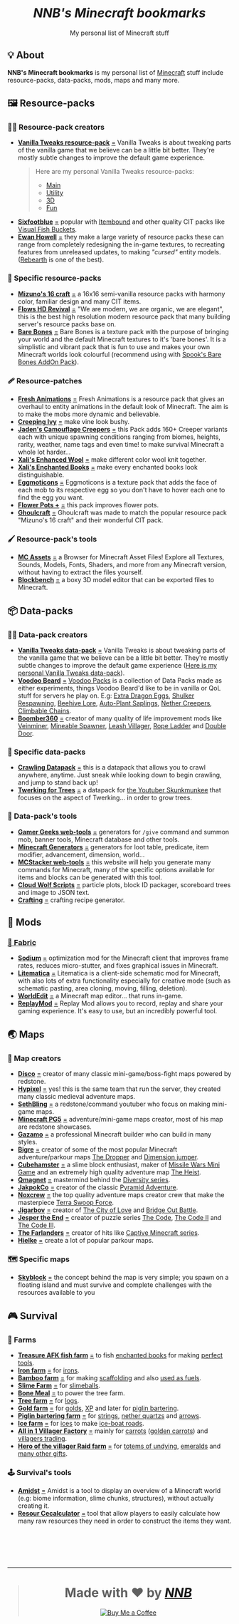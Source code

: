 <h1 align="center"><i>NNB's Minecraft bookmarks</i></h1>
<p align="center">My personal list of Minecraft stuff</p>
<!-- <p align="center"><img src=""></p> -->

## 💡 About
**NNB's Minecraft bookmarks** is my personal list of [Minecraft](https://www.minecraft.net) stuff include resource-packs, data-packs, mods, maps and many more.

## 🖼️ Resource-packs
### 👨‍🎨 Resource-pack creators
- [**Vanilla Tweaks resource-pack**](https://vanillatweaks.net/picker/resource-packs) [=](https://vanillatweaks.net "Vanilla Tweaks") Vanilla Tweaks is about tweaking parts of the vanilla game that we believe can be a little bit better. They're mostly subtle changes to improve the default game experience.
  > Here are my personal Vanilla Tweaks resource-packs:
  > - [Main](https://vanillatweaks.net/share#SufDkT)
  > - [Utility](https://vanillatweaks.net/share/#DbjNCD)
  > - [3D](https://vanillatweaks.net/share#V87NKC)
  > - [Fun](https://vanillatweaks.net/share/#Trs9GQ)
- [**Sixfootblue**](https://www.planetminecraft.com/member/sixfootblue) [=](https://www.youtube.com/channel/UCDcich_SsnItj5C1nDqu7fA "Blue Haven's Youtube channel") popular with [Itembound](https://www.planetminecraft.com/texture-pack/itembound-fixed) and other quality CIT packs like [Visual Fish Buckets](https://www.planetminecraft.com/texture-pack/visual-fish-buckets-1-13-1/).
- [**Ewan Howell**](https://www.ewanhowell.com) [=](https://www.youtube.com/c/EwanHowell "Ewan Howell's Youtube channel") they make a large variety of resource packs these can range from completely redesigning the in-game textures, to recreating features from unreleased updates, to making *"cursed"* entity models. ([Rebearth](https://www.ewanhowell.com/?pack=rebearth-remastered) is one of the best).

### 🎨 Specific resource-packs
- [**Mizuno's 16 craft**](https://mizunomcmemo.blogspot.com/p/resourcepack.html) [=](https://mizunomcmemo.blogspot.com "Mizuno") a 16x16 semi-vanilla resource packs with harmony color, familiar design and many CIT items.
- [**Flows HD Revival**](http://flowshdrevival.com) [=](https://www.planetminecraft.com/member/exevium "Exevium") "We are modern, we are organic, we are elegant", this is the best high resolution modern resource pack that many building server's resource packs base on.
- [**Bare Bones**](https://www.planetminecraft.com/texture-pack/bare-bones) [=](https://www.robotpantaloons.com "RobotPantaloons") Bare Bones is a texture pack with the purpose of bringing your world and the default Minecraft textures to it's 'bare bones'. It is a simplistic and vibrant pack that is fun to use and makes your own Minecraft worlds look colourful (recommend using with [Spook's Bare Bones AddOn Pack](https://www.planetminecraft.com/texture-pack/spook-s-bare-bones-addon-pack/)).

### 🩹 Resource-patches
- [**Fresh Animations**](https://www.planetminecraft.com/texture-pack/fresh-animations-v1-0) [=](https://www.youtube.com/channel/UCCs_JwXYjjgeRIujTlbswIw "FreshLX") Fresh Animations is a resource pack that gives an overhaul to entity animations in the default look of Minecraft. The aim is to make the mobs more dynamic and believable.
- [**Creeping Ivy**](https://www.planetminecraft.com/texture-pack/creeping-ivy) [=](https://www.planetminecraft.com/member/chesto_ "Chesto_") make vine look bushy.
- [**Jaden's Camouflage Creepers**](https://www.planetminecraft.com/texture-pack/jaden-s-camouflage-creepers-optifine-required) [=](https://www.planetminecraft.com/member/jadenxgamer "JadenXgamer") this Pack adds 160+ Creeper variants each with unique spawning conditions ranging from biomes, heights, rarity, weather, name tags and even time! to make survival Minecraft a whole lot harder...
- [**Xali's Enhanced Wool**](https://www.planetminecraft.com/texture-pack/xali-s-enhanced-wool) [=](https://www.planetminecraft.com/member/xalixilax "Xalixilax") make different color wool knit together.
- [**Xali's Enchanted Books**](https://www.planetminecraft.com/texture-pack/xali-s-enchanted-books) [=](https://www.planetminecraft.com/member/xalixilax "Xalixilax") make every enchanted books look distinguishable.
- [**Eggmoticons**](https://www.planetminecraft.com/texture-pack/eggmoticons-egg-faces) [=](https://www.planetminecraft.com/member/stiw91 "Stiw91") Eggmoticons is a texture pack that adds the face of each mob to its respective egg so you don't have to hover each one to find the egg you want.
- [**Flower Pots +**](https://www.planetminecraft.com/texture-pack/flower-pots) [=](https://www.planetminecraft.com/member/wenan_studios "WeNAN Studios") this pack improves flower pots.
- [**Ghoulcraft**](https://www.ghoulcraft.com) [=](https://www.ghoulcraft.com/about-us "MissGhouls") Ghoulcraft was made to match the popular resource pack "Mizuno's 16 craft" and their wonderful CIT pack.

### 🖌️ Resource-pack's tools
- [**MC Assets**](https://mcasset.cloud) [=](https://inventivetalent.org "Haylee") a Browser for Minecraft Asset Files! Explore all Textures, Sounds, Models, Fonts, Shaders, and more from any Minecraft version, without having to extract the files yourself.
- [**Blockbench**](https://www.blockbench.net) [=](https://github.com/JannisX11 "JannisX11") a boxy 3D model editor that can be exported files to Minecraft.

## 📦 Data-packs
### 👩‍🔬 Data-pack creators
- [**Vanilla Tweaks data-pack**](https://vanillatweaks.net/picker/datapacks) [=](https://vanillatweaks.net "Vanilla Tweaks") Vanilla Tweaks is about tweaking parts of the vanilla game that we believe can be a little bit better. They're mostly subtle changes to improve the default game experience ([Here is my personal Vanilla Tweaks data-pack](https://vanillatweaks.net/share#gadHkn)).
- [**Voodoo Beard**](https://mc.voodoobeard.com) [=](https://www.youtube.com/user/voodoobeard "Voodoo Beard's Youtube channel") [Voodoo Packs](https://mc.voodoobeard.com/#datapacks) is a collection of Data Packs made as either experiments, things Voodoo Beard'd like to be in vanilla or QoL stuff for servers he play on. E.g: [Extra Dragon Eggs](https://mc.voodoobeard.com/#extra_dragon_eggs), [Shulker Respawning](https://mc.voodoobeard.com/#shulker_respawning), [Beehive Lore](https://mc.voodoobeard.com/#beehive_lore), [Auto-Plant Saplings](https://mc.voodoobeard.com/#auto-plant_saplings), [Nether Creepers](https://mc.voodoobeard.com/#nether_creepers), [Climbable Chains](https://mc.voodoobeard.com/#climbable_chains).
- [**Boomber360**](https://www.planetminecraft.com/member/boomber360) [=](https://www.youtube.com/c/Boomber123 "Boomber's Youtube channel") creator of many quality of life improvement mods like [Veinminer](https://www.planetminecraft.com/data-pack/veinminer-by-boomber), [Mineable Spawner](https://www.planetminecraft.com/data-pack/mineable-spawner), [Leash Villager](https://www.planetminecraft.com/data-pack/leash-villager), [Rope Ladder](https://www.planetminecraft.com/data-pack/rope-ladder-datapack) and [Double Door](https://www.planetminecraft.com/data-pack/double-door).

### 🧱 Specific data-packs
- [**Crawling Datapack**](https://www.planetminecraft.com/data-pack/crawling-datapack) [=](https://www.planetminecraft.com/member/croesus "Croesus") this is a datapack that allows you to crawl anywhere, anytime. Just sneak while looking down to begin crawling, and jump to stand back up!
- [**Twerking for Trees**](https://www.planetminecraft.com/data-pack/twerking-for-trees) [=](https://www.planetminecraft.com/member/hobomaggot "HoboMaggot") a datapack for [the Youtuber Skunkmunkee](https://www.youtube.com/user/spmetz) that focuses on the aspect of Twerking... in order to grow trees.

### 🧰 Data-pack's tools
- [**Gamer Geeks web-tools**](https://www.gamergeeks.net) [=](https://www.youtube.com/c/Armchair "Armchair plays Minecraft") generators for `/give` command and summon mob, banner tools, Minecraft database and other tools.
- [**Minecraft Generators**](https://misode.github.io) [=](https://github.com/misode "Misode") generators for loot table, predicate, item modifier, advancement, dimension, world...
- [**MCStacker web-tools**](https://mcstacker.net) [=](https://twitter.com/PyroStunts "MCStacker") this website will help you generate many commands for Minecraft, many of the specific options available for items and blocks can be generated with this tool.
- [**Cloud Wolf Scripts**](https://cloudwolfyt.github.io) [=](https://www.youtube.com/c/CloudWolfMinecraft "Cloud Wolf") particle plots, block ID packager, scoreboard trees and image to JSON text.
- [**Crafting**](https://crafting.thedestruc7i0n.ca) [=](https://thedestruc7i0n.ca "TheDestruc7i0n") crafting recipe generator.

## 🔧 Mods
### [📜 Fabric](https://fabricmc.net)
- [**Sodium**](https://github.com/CaffeineMC/sodium-fabric) [=](https://github.com/CaffeineMC "Caffeine") optimization mod for the Minecraft client that improves frame rates, reduces micro-stutter, and fixes graphical issues in Minecraft.
- [**Litematica**](https://github.com/maruohon/litematica) [=](https://github.com/maruohon "Matti Ruohonen") Litematica is a client-side schematic mod for Minecraft, with also lots of extra functionality especially for creative mode (such as schematic pasting, area cloning, moving, filling, deletion).
- [**WorldEdit**](https://github.com/EngineHub/WorldEdit) [=](https://enginehub.org "EngineHub") a Minecraft map editor... that runs in-game.
- [**ReplayMod**](https://www.replaymod.com) [=](https://www.youtube.com/user/CrushedPixel "CrushedPixel") Replay Mod allows you to record, replay and share your gaming experience. It's easy to use, but an incredibly powerful tool.

<!-- - [**ConnectedTexturesMod**](https://github.com/PepperCode1/ConnectedTexturesMod-Fabric) by [PepperCode1](https://github.com/PepperCode1)-->

## 🌏 Maps
### 👷 Map creators
- [**Disco**](https://www.planetminecraft.com/member/disco_) [=](https://www.youtube.com/c/FVDisco "Disco's Youtube channel") creator of many classic mini-game/boss-fight maps powered by redstone.
- [**Hypixel**](https://www.planetminecraft.com/member/hypixel) [=](https://hypixel.net/ "Hypixel Maintenance") yes! this is the same team that run the server, they created many classic medieval adventure maps.
- [**SethBling**](https://www.planetminecraft.com/member/sethbling) [=](https://www.youtube.com/c/MinecraftSethBling "SethBling's Youtube channel") a redstone/command youtuber who focus on making mini-game maps.
- [**Minecraft PG5**](https://www.planetminecraft.com/member/minecraftpg5) [=](https://www.youtube.com/user/minecraftpg5 "PG5-Studio's Youtube channel") adventure/mini-game maps creator, most of his map are redstone showcases.
- [**Gazamo**](https://www.planetminecraft.com/member/gazamo) [=](https://www.youtube.com/user/GazamoNetwork "GazamoNetwork's Youtube channel") a professional Minecraft builder who can build in many styles.
- [**Bigre**](https://www.planetminecraft.com/member/bigre) [=](https://www.minecraftforum.net/user/872751-bigre "Bigre's Minecraft Forum account") creator of some of the most popular Minecraft adventure/parkour maps [The Dropper](https://www.planetminecraft.com/project/advpuzz-the-dropper-2-new-levels) and [Dimension jumper](https://www.planetminecraft.com/project/advpuzz-15-dimension-jumper).
- [**Cubehamster**](https://www.planetminecraft.com/member/cubehamster) [=](https://www.youtube.com/c/cubehamster "Cubehamster's Youtube channel") a slime block enthusiast, maker of [Missile Wars Mini Game](https://www.planetminecraft.com/project/missile-wars-mini-game-for-18) and an extremely high quality adventure map [The Heist](https://www.planetminecraft.com/project/the-heist-3372054).
- [**Qmagnet**](https://www.planetminecraft.com/member/qmagnet) [=](https://www.youtube.com/user/theqmagnet "TheQmagnet's Youtube channel") mastermind behind the [Diversity series](https://www.planetminecraft.com/project/diversity-multi-genre-map).
- [**JakpokCo**](https://www.planetminecraft.com/member/jakpokco) [=](https://www.youtube.com/user/JakpokCo "Jakub Pokorski's Youtube channel") creator of the classic [Pyramid Adventure](https://www.planetminecraft.com/project/pyramid-adventure-adventure-map).
- [**Noxcrew**](https://noxcrew.com/creations) [=](https://www.youtube.com/user/NoxcrewPresents "Noxcrew's Youtube channel") the top quality adventure maps creator crew that make the masterpiece [Terra Swoop Force](https://www.planetminecraft.com/project/terra-swoop-force---noxcrews-new-minecraft-arcade-adventure-map).
- [**Jigarbov**](https://www.jigarbov.net) [=](https://www.youtube.com/user/jigarbov "Jigarbov's Youtube channel") creator of [The City of Love](https://www.jigarbov.net/the-city-of-love-custom-map) and [Bridge Out Battle](https://www.jigarbov.net/bridge-out-battle-map-release).
- [**Jesper the End**](https://jespertheend.com) [=](https://www.youtube.com/c/JesperTheEnd2 "Jesper the End's Youtube channel") creator of puzzle series [The Code](https://www.minecraftforum.net/forums/mapping-and-modding-java-edition/maps/1532767-the-code), [The Code II](https://www.minecraftforum.net/forums/mapping-and-modding-java-edition/maps/1543836-the-code-ii-infinite) and [The Code III](https://www.minecraftforum.net/forums/mapping-and-modding-java-edition/maps/1554017-the-code-iii-end).
- [**The Farlanders**](https://thefarlanders.com) [=](https://www.youtube.com/user/FromTheFarLands "The Farlanders's Youtube channel") creator of hits like [Captive Minecraft series](https://thefarlanders.com/captive-minecraft-home).
- [**Hielke**](https://hielkemaps.com) [=](https://www.youtube.com/c/HielkeMinecraft "Hielke's Youtube channel") create a lot of popular parkour maps.

### 🗺️ Specific maps
- [**Skyblock**](https://www.minecraftforum.net/forums/mapping-and-modding-java-edition/maps/1473433-surv-skyblock) [=](https://www.minecraftforum.net/members/Noobcrew "Noobcrew") the concept behind the map is very simple; you spawn on a floating island and must survive and complete challenges with the resources available to you

## 🎮 Survival
### 🚜 Farms
- [**Treasure AFK fish farm**](https://www.youtube.com/watch?v=OMEInK81SG0) [=](https://www.youtube.com/c/RaysWorks "Rays Works's Youtube channel") to fish [enchanted books](https://minecraft.fandom.com/wiki/Enchanted_Book) for making [perfect tools](https://ender-chest.com/tutorials/best-minecraft-enchantments-for-everything).
- [**Iron farm**](https://www.youtube.com/watch?v=Pa4wRB5WJqc) [=](https://www.youtube.com/channel/UCA80oRPhnBQLaSHk4ABfh2w "MineTheFab's Youtube channel") for [irons](https://minecraft.fandom.com/wiki/Iron_Ingot).
- [**Bamboo farm**](https://www.youtube.com/watch?v=cwu1z82IXYc) [=](https://www.youtube.com/c/RaysWorks "Rays Works's Youtube channel") for making [scaffolding](https://minecraft.fandom.com/wiki/Scaffolding) and also [used as fuels](https://minecraft.fandom.com/wiki/Bamboo#Fuel).
- [**Slime Farm**](https://www.youtube.com/watch?v=VA4R14oL_dg) [=](https://www.youtube.com/c/Shulkercraft "Shulkercraft's Youtube channel") for [slimeballs](https://minecraft.fandom.com/wiki/Slimeball).
- [**Bone Meal**](https://www.youtube.com/watch?v=HwbZzSaxXFA) [=](https://www.youtube.com/c/ilmango "Ilmango's Youtube channel") to power the tree farm.
- [**Tree farm**](https://www.youtube.com/watch?v=CoWb8JmMLhw) [=](https://www.youtube.com/c/DustyDude "Dusty Dude's Youtube channel") for [logs](https://minecraft.fandom.com/wiki/Log).
- [**Gold farm**](https://www.youtube.com/watch?v=lCs3StdbuqU) [=](https://www.youtube.com/c/ilmango "Ilmango's Youtube channel") for [golds](https://minecraft.fandom.com/wiki/Gold_Ingot), [XP](https://minecraft.fandom.com/wiki/Experience) and later for [piglin bartering](https://minecraft.fandom.com/wiki/Bartering).
- [**Piglin bartering farm**](https://www.youtube.com/watch?v=BSIw_Mk0bJ4) [=](https://www.youtube.com/c/NaMiature "NaMiature's Youtube channel") for [strings](https://minecraft.fandom.com/wiki/String), [nether quartzs](https://minecraft.fandom.com/wiki/Nether_Quartz) and [arrows](https://minecraft.fandom.com/wiki/Arrow).
- [**Ice farm**](https://www.youtube.com/watch?v=d8A06bX2f3Y) [=](https://www.youtube.com/c/gnembon "Gnembon") for [ices](https://minecraft.fandom.com/wiki/Ice) to make [ice-boat roads](https://www.youtube.com/watch?v=hiQTnwqrfEU).
- [**All in 1 Villager Factory**](https://www.youtube.com/watch?v=-AkoWbKdYvw) [=](https://www.youtube.com/c/RaysWorks "Rays Works's Youtube channel") mainly for [carrots](https://minecraft.fandom.com/wiki/Carrot) ([golden carrots](https://minecraft.fandom.com/wiki/Golden_Carrot)) and [villagers trading](https://minecraft.fandom.com/wiki/Trading).
- [**Hero of the villager Raid farm**](https://www.youtube.com/watch?v=2gcWlWTuTj8) [=](https://www.youtube.com/c/RaysWorks "Rays Works's Youtube channel") for [totems of undying](https://minecraft.fandom.com/wiki/Totem_of_Undying), [emeralds](https://minecraft.fandom.com/wiki/Emerald) and [many other gifts](https://minecraft.fandom.com/wiki/Hero_of_the_Village#Gifts).

### 🕹️ Survival's tools
- [**Amidst**](https://github.com/toolbox4minecraft/amidst) [=](https://github.com/toolbox4minecraft/amidst/graphs/contributors) Amidst is a tool to display an overview of a Minecraft world (e.g: biome information, slime chunks, structures), without actually creating it.
- [**Resour Cecalculator**](https://resourcecalculator.com/minecraft) [=](https://resourcecalculator.com "Resource Calculator") tool that allow players to easily calculate how many raw resources they need in order to construct the items they want.

<br><br><br><br>

---

> <h1 align="center">Made with ❤️ by <a href="https://github.com/NNBnh"><i>NNB</i></a></h1>
>
> <p align="center"><a href="https://www.buymeacoffee.com/nnbnh"><img src="https://img.shields.io/badge/buy_me_a_coffee%20-%23F7CA88.svg?logo=buy-me-a-coffee&logoColor=333333&style=for-the-badge" alt="Buy Me a Coffee"></a></p>
